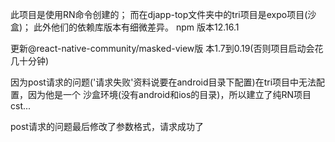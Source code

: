 此项目是使用RN命令创建的；
而在djapp-top文件夹中的tri项目是expo项目(沙盒)；
此外他们的依赖库版本有细微差异。
npm 版本12.16.1

更新@react-native-community/masked-view版
本1.7到0.19(否则项目启动会花几十分钟)

因为post请求的问题('请求失败'资料说要在android目录下配置)在tri项目中无法配置，因为他是一个
沙盒环境(没有android和ios的目录)，所以建立了纯RN项目cst...

post请求的问题最后修改了参数格式，请求成功了
